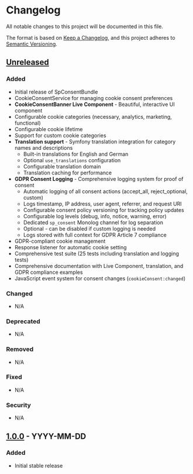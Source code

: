 # Changelog

All notable changes to this project will be documented in this file.

The format is based on [Keep a Changelog](https://keepachangelog.com/en/1.0.0/),
and this project adheres to [Semantic Versioning](https://semver.org/spec/v2.0.0.html).

## [Unreleased]

### Added
- Initial release of SpConsentBundle
- CookieConsentService for managing cookie consent preferences
- **CookieConsentBanner Live Component** - Beautiful, interactive UI component
- Configurable cookie categories (necessary, analytics, marketing, functional)
- Configurable cookie lifetime
- Support for custom cookie categories
- **Translation support** - Symfony translation integration for category names and descriptions
  - Built-in translations for English and German
  - Optional `use_translations` configuration
  - Configurable translation domain
  - Translation caching for performance
- **GDPR Consent Logging** - Comprehensive logging system for proof of consent
  - Automatic logging of all consent actions (accept_all, reject_optional, custom)
  - Logs timestamp, IP address, user agent, referrer, and request URI
  - Configurable consent policy versioning for tracking policy updates
  - Configurable log levels (debug, info, notice, warning, error)
  - Dedicated `sp_consent` Monolog channel for log separation
  - Optional - can be disabled if custom logging is needed
  - Logs stored with full context for GDPR Article 7 compliance
- GDPR-compliant cookie management
- Response listener for automatic cookie setting
- Comprehensive test suite (25 tests including translation and logging tests)
- Comprehensive documentation with Live Component, translation, and GDPR compliance examples
- JavaScript event system for consent changes (`cookieConsent:changed`)

### Changed
- N/A

### Deprecated
- N/A

### Removed
- N/A

### Fixed
- N/A

### Security
- N/A

## [1.0.0] - YYYY-MM-DD

### Added
- Initial stable release

[Unreleased]: https://github.com/stefpe/sp-consent-bundle/compare/v1.0.0...HEAD
[1.0.0]: https://github.com/stefpe/sp-consent-bundle/releases/tag/v1.0.0

